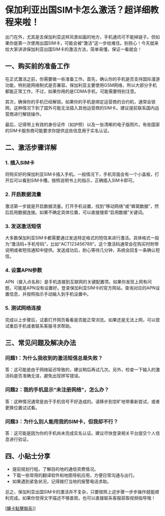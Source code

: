 # 保加利亚出国SIM卡怎么激活？超详细教程来啦！

出门在外，尤其是去保加利亚这样风景如画的地方，手机通讯可不能掉链子。但如果你是第一次使用出国SIM卡，可能会被“激活”这一步给难住。别担心！今天就来给大家讲讲保加利亚出国SIM卡的激活方法，简单易懂，保证一看就会！

## 一、购买前的准备工作

在正式激活之前，你需要做一些准备工作。首先，确认你的手机是否支持国际漫游功能，特别是网络制式是否兼容。保加利亚主要使用GSM网络，所以大部分手机都能正常工作。不过，如果你用的是CDMA手机，可能需要特别注意。

其次，确保你的手机已经解锁。如果你的手机是绑定运营商的合约机，通常会锁网，这种情况下到了国外可能无法插入其他运营商的SIM卡。建议提前联系国内运营商进行解锁操作。

最后，记得带上有效的身份证件（如护照）以及一张清晰的电子版照片。有些国家的SIM卡服务商可能要求你提供这些信息用于实名认证。

## 二、激活步骤详解

### 1. 插入SIM卡
将购买好的保加利亚SIM卡插入手机。一般情况下，手机背面会有一个小盖板，打开后可以看到SIM卡槽。按照说明书上的指示，正确插入SIM卡即可。

### 2. 开启数据流量
激活第一步就是开启数据流量。打开手机设置，找到“移动网络”或“蜂窝数据”，然后启用数据连接。如果不确定具体位置，可以直接搜索“启用数据”关键词。

### 3. 发送激活短信
大多数保加利亚SIM卡都需要通过发送特定格式的短信来进行激活。具体格式一般为“激活码+手机号码”，比如“ACT123456789”。这个激活码通常会在购买时附带说明或者短信通知中提供。发送成功后，耐心等待几分钟，系统会回复一条确认短信。

### 4. 设置APN参数
APN（接入点名称）是手机连接到互联网的关键配置项。如果你发现上网有问题，可能是APN没有设置好。登录保加利亚SIM卡的官方网站，查询对应的APN设置信息，并按照指示手动输入到手机设置中。

### 5. 测试网络连接
完成以上步骤后，试着打开网页看看是否能正常浏览。如果还是无法上网，可以尝试重启手机或者联系客服寻求帮助。

## 三、常见问题及解决办法

### 问题1：为什么我收到的激活短信总是失败？
答：这可能是由于网络延迟导致的，建议稍后再试几次。另外，检查一下输入的激活码是否准确无误，避免出现拼写错误。

### 问题2：我的手机显示“未注册网络”，怎么办？
答：这种情况通常是由于手机信号不好造成的。请移步到空旷地带重新尝试，或者更换位置试试看。

### 问题3：为什么别人能用我的SIM卡，但我却不行？
答：这可能是因为你的手机尚未完成实名认证。建议尽快登录相关平台提交个人信息进行验证。

## 四、小贴士分享

- 提前规划行程，了解目的地的通信资费情况。
- 下载一些常用的翻译软件和地图导航应用，方便日常沟通与出行。
- 如果遇到紧急状况，记得拨打当地的报警电话求助。

总之，保加利亚出国SIM卡的激活并不复杂，只要按照上述步骤一步步操作就能顺利完成。如果你觉得文字描述不够直观，也可以直接联系客服获取视频指导哦！

[[購卡點擊聯系](https://t.me/s/esim1088)]]